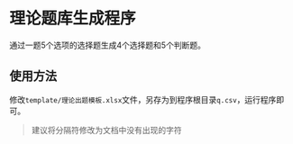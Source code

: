 # 理论题库生成程序

通过一题5个选项的选择题生成4个选择题和5个判断题。

## 使用方法

修改`template/理论出题模板.xlsx`文件，另存为到程序根目录`q.csv`，运行程序即可。

> 建议将分隔符修改为文档中没有出现的字符